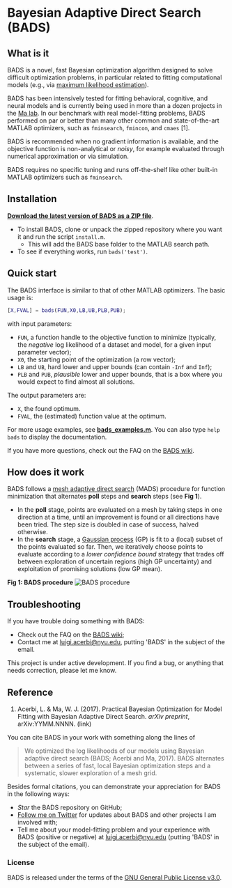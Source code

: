 # Bayesian Adaptive Direct Search (BADS)

## What is it

BADS is a novel, fast Bayesian optimization algorithm designed to solve difficult optimization problems, in particular related to fitting computational models (e.g., via [maximum likelihood estimation](https://en.wikipedia.org/wiki/Maximum_likelihood_estimation)).

BADS has been intensively tested for fitting behavioral, cognitive, and neural models and is currently being used in more than a dozen projects in the [Ma lab](http://www.cns.nyu.edu/malab/).
In our benchmark with real model-fitting problems, BADS performed on par or better than many other common and state-of-the-art MATLAB optimizers, such as `fminsearch`, `fmincon`, and `cmaes` [1].

BADS is recommended when no gradient information is available, and the objective function is non-analytical or *noisy*, for example evaluated through numerical approximation or via simulation. 

BADS requires no specific tuning and runs off-the-shelf like other built-in MATLAB optimizers such as `fminsearch`.


## Installation

[**Download the latest version of BADS as a ZIP file**](https://github.com/lacerbi/bads/archive/master.zip).
- To install BADS, clone or unpack the zipped repository where you want it and run the script `install.m`.
   - This will add the BADS base folder to the MATLAB search path.
- To see if everything works, run `bads('test')`.

## Quick start

The BADS interface is similar to that of other MATLAB optimizers. The basic usage is:

```matlab
[X,FVAL] = bads(FUN,X0,LB,UB,PLB,PUB);
```
with input parameters:
- `FUN`, a function handle to the objective function to minimize (typically, the *negative* log likelihood of a dataset and model, for a given input parameter vector);
- `X0`, the starting point of the optimization (a row vector);
- `LB` and `UB`, hard lower and upper bounds (can contain `-Inf` and `Inf`);
- `PLB` and `PUB`, *plausible* lower and upper bounds, that is a box where you would expect to find almost all solutions.

The output parameters are:
- `X`, the found optimum.
- `FVAL`, the (estimated) function value at the optimum.

For more usage examples, see [**bads_examples.m**](https://github.com/lacerbi/bads/blob/master/bads_examples.m). You can also type `help bads` to display the documentation.

If you have more questions, check out the FAQ on the [BADS wiki](https://github.com/lacerbi/bads/wiki).

## How does it work

BADS follows a [mesh adaptive direct search](http://epubs.siam.org/doi/abs/10.1137/040603371) (MADS) procedure for function minimization that alternates **poll** steps and **search** steps (see **Fig 1**). 

- In the **poll** stage, points are evaluated on a mesh by taking steps in one direction at a time, until an improvement is found or all directions have been tried. The step size is doubled in case of success, halved otherwise. 
- In the **search** stage, a [Gaussian process](https://en.wikipedia.org/wiki/Gaussian_process) (GP) is fit to a (local) subset of the points evaluated so far. Then, we iteratively choose points to evaluate according to a *lower confidence bound* strategy that trades off between exploration of uncertain regions (high GP uncertainty) and exploitation of promising solutions (low GP mean).

**Fig 1: BADS procedure** ![BADS procedure](https://github.com/lacerbi/bads/blob/master/docs/bads-cartoon.png "Fig 1: BADS procedure")

## Troubleshooting

If you have trouble doing something with BADS:

- Check out the FAQ on the [BADS wiki](https://github.com/lacerbi/bads/wiki);
- Contact me at <luigi.acerbi@nyu.edu>, putting 'BADS' in the subject of the email.

This project is under active development. If you find a bug, or anything that needs correction, please let me know.

## Reference

1. Acerbi, L. & Ma, W. J. (2017). Practical Bayesian Optimization for Model Fitting with Bayesian Adaptive Direct Search. *arXiv preprint*, arXiv:YYMM.NNNN. (link)

You can cite BADS in your work with something along the lines of

> We optimized the log likelihoods of our models using Bayesian adaptive direct search (BADS; Acerbi and Ma, 2017). BADS alternates between a series of fast, local Bayesian optimization steps and a systematic, slower exploration of a mesh grid. 

Besides formal citations, you can demonstrate your appreciation for BADS in the following ways:

- *Star* the BADS repository on GitHub;
- [Follow me on Twitter](https://twitter.com/AcerbiLuigi) for updates about BADS and other projects I am involved with;
- Tell me about your model-fitting problem and your experience with BADS (positive or negative) at <luigi.acerbi@nyu.edu> (putting  'BADS' in the subject of the email).

### License

BADS is released under the terms of the [GNU General Public License v3.0](https://github.com/lacerbi/bads/blob/master/LICENSE.txt).
